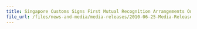```yaml
---
title: Singapore Customs Signs First Mutual Recognition Arrangements On Supply Chain Security With Canadian And Korean Customs Authorities
file_url: /files/news-and-media/media-releases/2010-06-25-Media-Release.pdf
---
```

